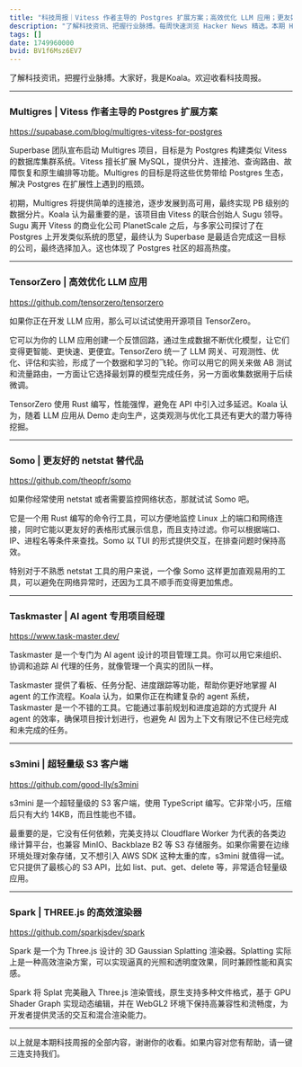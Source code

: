```yaml
---
title: "科技周报｜Vitess 作者主导的 Postgres 扩展方案；高效优化 LLM 应用；更友好的 netstat 替代品"
description: "了解科技资讯、把握行业脉搏。每周快速浏览 Hacker News 精选。本期 Hacker Newsletter 地址：https://buttondown.com/hacker-newsletter/archive/hacker-newsletter-750/"
tags: []
date: 1749960000
bvid: BV1f6Msz6EV7
---
```

了解科技资讯，把握行业脉搏。大家好，我是Koala。欢迎收看科技周报。

---

### Multigres | Vitess 作者主导的 Postgres 扩展方案
https://supabase.com/blog/multigres-vitess-for-postgres

Superbase 团队宣布启动 Multigres 项目，目标是为 Postgres 构建类似 Vitess 的数据库集群系统。Vitess 擅长扩展 MySQL，提供分片、连接池、查询路由、故障恢复和原生编排等功能。Multigres 的目标是将这些优势带给 Postgres 生态，解决 Postgres 在扩展性上遇到的瓶颈。

初期，Multigres 将提供简单的连接池，逐步发展到高可用，最终实现 PB 级别的数据分片。Koala 认为最重要的是，该项目由 Vitess 的联合创始人 Sugu 领导。Sugu 离开 Vitess 的商业化公司 PlanetScale 之后，与多家公司探讨了在 Postgres 上开发类似系统的愿望，最终认为 Superbase 是最适合完成这一目标的公司，最终选择加入。这也体现了 Postgres 社区的超高热度。

---

### TensorZero | 高效优化 LLM 应用
https://github.com/tensorzero/tensorzero

如果你正在开发 LLM 应用，那么可以试试使用开源项目 TensorZero。

它可以为你的 LLM 应用创建一个反馈回路，通过生成数据不断优化模型，让它们变得更智能、更快速、更便宜。TensorZero 统一了 LLM 网关、可观测性、优化、评估和实验，形成了一个数据和学习的飞轮。你可以用它的网关来做 AB 测试和流量路由，一方面让它选择最划算的模型完成任务，另一方面收集数据用于后续微调。

TensorZero 使用 Rust 编写，性能强悍，避免在 API 中引入过多延迟。Koala 认为，随着 LLM 应用从 Demo 走向生产，这类观测与优化工具还有更大的潜力等待挖掘。

---

### Somo | 更友好的 netstat 替代品
https://github.com/theopfr/somo

如果你经常使用 netstat 或者需要监控网络状态，那就试试 Somo 吧。

它是一个用 Rust 编写的命令行工具，可以方便地监控 Linux 上的端口和网络连接，同时它能以更友好的表格形式展示信息，而且支持过滤。你可以根据端口、IP、进程名等条件来查找。Somo 以 TUI 的形式提供交互，在排查问题时保持高效。

特别对于不熟悉 netstat 工具的用户来说，一个像 Somo 这样更加直观易用的工具，可以避免在网络异常时，还因为工具不顺手而变得更加焦虑。

---

### Taskmaster | AI agent 专用项目经理
https://www.task-master.dev/

Taskmaster 是一个专门为 AI agent 设计的项目管理工具。你可以用它来组织、协调和追踪 AI 代理的任务，就像管理一个真实的团队一样。

Taskmaster 提供了看板、任务分配、进度跟踪等功能，帮助你更好地掌握 AI agent 的工作流程。Koala 认为，如果你正在构建复杂的 agent 系统，Taskmaster 是一个不错的工具。它能通过事前规划和进度追踪的方式提升 AI agent 的效率，确保项目按计划进行，也避免 AI 因为上下文有限记不住已经完成和未完成的任务。

---

### s3mini | 超轻量级 S3 客户端
https://github.com/good-lly/s3mini

s3mini 是一个超轻量级的 S3 客户端，使用 TypeScript 编写。它非常小巧，压缩后只有大约 14KB，而且性能也不错。

最重要的是，它没有任何依赖，完美支持以 Cloudflare Worker 为代表的各类边缘计算平台，也兼容 MinIO、Backblaze B2 等 S3 存储服务。如果你需要在边缘环境处理对象存储，又不想引入 AWS SDK 这种太重的库，s3mini 就值得一试。它只提供了最核心的 S3 API，比如 list、put、get、delete 等，非常适合轻量级应用。

---

### Spark | THREE.js 的高效渲染器
https://github.com/sparkjsdev/spark

Spark 是一个为 Three.js 设计的 3D Gaussian Splatting 渲染器。Splatting 实际上是一种高效渲染方案，可以实现逼真的光照和透明度效果，同时兼顾性能和真实感。

Spark 将 Splat 完美融入 Three.js 渲染管线，原生支持多种文件格式，基于 GPU Shader Graph 实现动态编辑，并在 WebGL2 环境下保持高兼容性和流畅度，为开发者提供灵活的交互和混合渲染能力。

---

以上就是本期科技周报的全部内容，谢谢你的收看。如果内容对您有帮助，请一键三连支持我们。

